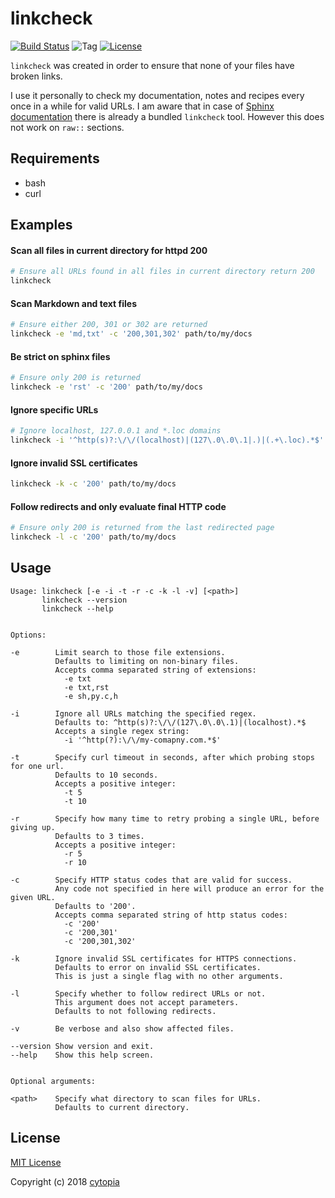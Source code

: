 # linkcheck

[![Build Status](https://travis-ci.org/cytopia/linkcheck.svg?branch=master)](https://travis-ci.org/cytopia/linkcheck)
![Tag](https://img.shields.io/github/tag/cytopia/linkcheck.svg)
[![License](https://img.shields.io/badge/license-MIT-blue.svg)](https://opensource.org/licenses/MIT)

`linkcheck` was created in order to ensure that none of your files have broken links.

I use it personally to check my documentation, notes and recipes every once in a while
for valid URLs. I am aware that in case of [Sphinx documentation](http://www.sphinx-doc.org/en/master/)
there is already a bundled `linkcheck` tool. However this does not work on `raw::` sections.


## Requirements

* bash
* curl


## Examples

#### Scan all files in current directory for httpd 200
```bash
# Ensure all URLs found in all files in current directory return 200
linkcheck
```

#### Scan Markdown and text files
```bash
# Ensure either 200, 301 or 302 are returned
linkcheck -e 'md,txt' -c '200,301,302' path/to/my/docs
```

#### Be strict on sphinx files
```bash
# Ensure only 200 is returned
linkcheck -e 'rst' -c '200' path/to/my/docs
```

#### Ignore specific URLs
```bash
# Ignore localhost, 127.0.0.1 and *.loc domains
linkcheck -i '^http(s)?:\/\/(localhost)|(127\.0\.0\.1|.)|(.+\.loc).*$' path/to/my/docs
```

#### Ignore invalid SSL certificates
```bash
linkcheck -k -c '200' path/to/my/docs
```

#### Follow redirects and only evaluate final HTTP code
```bash
# Ensure only 200 is returned from the last redirected page
linkcheck -l -c '200' path/to/my/docs
```


## Usage

```
Usage: linkcheck [-e -i -t -r -c -k -l -v] [<path>]
       linkcheck --version
       linkcheck --help


Options:

-e        Limit search to those file extensions.
          Defaults to limiting on non-binary files.
          Accepts comma separated string of extensions:
            -e txt
            -e txt,rst
            -e sh,py.c,h

-i        Ignore all URLs matching the specified regex.
          Defaults to: ^http(s)?:\/\/(127\.0\.0\.1)|(localhost).*$
          Accepts a single regex string:
            -i '^http(?):\/\/my-comapny.com.*$'

-t        Specify curl timeout in seconds, after which probing stops for one url.
          Defaults to 10 seconds.
          Accepts a positive integer:
            -t 5
            -t 10

-r        Specify how many time to retry probing a single URL, before giving up.
          Defaults to 3 times.
          Accepts a positive integer:
            -r 5
            -r 10

-c        Specify HTTP status codes that are valid for success.
          Any code not specified in here will produce an error for the given URL.
          Defaults to '200'.
          Accepts comma separated string of http status codes:
            -c '200'
            -c '200,301'
            -c '200,301,302'

-k        Ignore invalid SSL certificates for HTTPS connections.
          Defaults to error on invalid SSL certificates.
          This is just a single flag with no other arguments.

-l        Specify whether to follow redirect URLs or not.
          This argument does not accept parameters.
          Defaults to not following redirects.

-v        Be verbose and also show affected files.

--version Show version and exit.
--help    Show this help screen.


Optional arguments:

<path>    Specify what directory to scan files for URLs.
          Defaults to current directory.
```

## License

[MIT License](LICENSE.md)

Copyright (c) 2018 [cytopia](https://github.com/cytopia)
